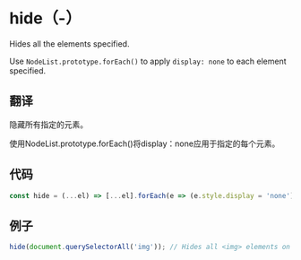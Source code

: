 # hide（-）

Hides all the elements specified.

Use `NodeList.prototype.forEach()` to apply `display: none` to each element specified.

## 翻译

隐藏所有指定的元素。

使用NodeList.prototype.forEach()将display：none应用于指定的每个元素。

## 代码

```js
const hide = (...el) => [...el].forEach(e => (e.style.display = 'none'));
```

## 例子

```js
hide(document.querySelectorAll('img')); // Hides all <img> elements on the page
```
